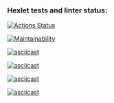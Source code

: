 ### Hexlet tests and linter status:
[![Actions Status](https://github.com/mi-sanity/python-project-49/actions/workflows/hexlet-check.yml/badge.svg)](https://github.com/mi-sanity/python-project-49/actions)

[![Maintainability](https://api.codeclimate.com/v1/badges/2d55daab74e08ab756a6/maintainability)](https://codeclimate.com/github/mi-sanity/python-project-49/maintainability)

[![asciicast](https://asciinema.org/a/JGDrrIgUAqmWEZW0C2APg78Or.svg)](https://asciinema.org/a/JGDrrIgUAqmWEZW0C2APg78Or)

[![asciicast](https://asciinema.org/a/TXRxXSUJMm7h4xKvoM0TXmfVE.svg)](https://asciinema.org/a/TXRxXSUJMm7h4xKvoM0TXmfVE)

[![asciicast](https://asciinema.org/a/vEsgEmArIUipL8Vr2J4bHuGz5.svg)](https://asciinema.org/a/vEsgEmArIUipL8Vr2J4bHuGz5)

[![asciicast](https://asciinema.org/a/5ryQ04MdX4DCgXGkTMBGi1JeG.svg)](https://asciinema.org/a/5ryQ04MdX4DCgXGkTMBGi1JeG)
